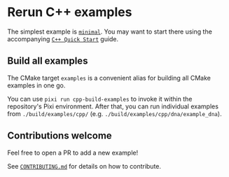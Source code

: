 # Rerun C++ examples
The simplest example is [`minimal`](minimal/main.cpp). You may want to start there
using the accompanying [`C++ Quick Start`](https://www.rerun.io/docs/getting-started/cpp) guide.

## Build all examples
The CMake target `examples` is a convenient alias for building all CMake examples in one go.

You can use `pixi run cpp-build-examples` to invoke it within the repository's Pixi environment.
After that, you can run individual examples from `./build/examples/cpp/` (e.g. `./build/examples/cpp/dna/example_dna`).

## Contributions welcome
Feel free to open a PR to add a new example!

See [`CONTRIBUTING.md`](../../CONTRIBUTING.md) for details on how to contribute.

